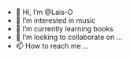 - 👋 Hi, I’m @Lais-O
- 👀 I’m interested in music
- 🌱 I’m currently learning books
- 💞️ I’m looking to collaborate on ...
- 📫 How to reach me ...

<!---
Lais-O/Lais-O is a ✨ special ✨ repository because its `README.md` (this file) appears on your GitHub profile.
You can click the Preview link to take a look at your changes.
--->

